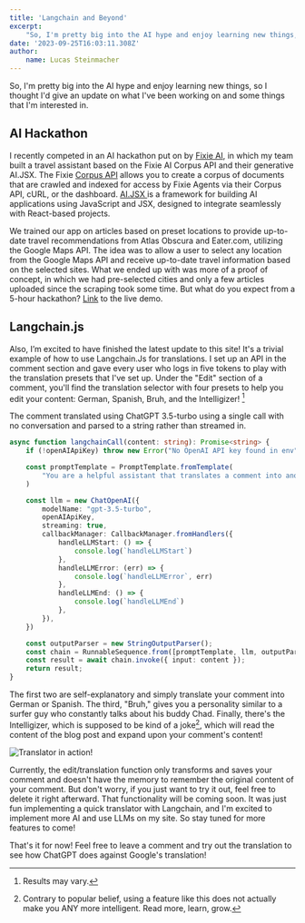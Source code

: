 ```yaml
---
title: 'Langchain and Beyond'
excerpt:
    "So, I'm pretty big into the AI hype and enjoy learning new things, so I thought I'd give an update on what I've been working on and some things that I'm interested in...."
date: '2023-09-25T16:03:11.308Z'
author:
    name: Lucas Steinmacher
---
```


So, I'm pretty big into the AI hype and enjoy learning new things, so I thought
I'd give an update on what I've been working on and some things that I'm
interested in.

## AI Hackathon

I recently competed in an AI hackathon put on by
[Fixie AI](https://www.fixie.ai/), in which my team built a travel assistant
based on the Fixie AI Corpus API and their generative AI.JSX. The Fixie
[Corpus API](https://docs.fixie.ai/api/corpus/fixie-corpus-api) allows you to
create a corpus of documents that are crawled and indexed for access by Fixie
Agents via their Corpus API, cURL, or the dashboard.
[AI.JSX ](https://docs.ai-jsx.com/) is a framework for building AI applications
using JavaScript and JSX, designed to integrate seamlessly with React-based
projects.

We trained our app on articles based on preset locations to provide up-to-date
travel recommendations from Atlas Obscura and Eater.com, utilizing the Google
Maps API. The idea was to allow a user to select any location from the Google
Maps API and receive up-to-date travel information based on the selected sites.
What we ended up with was more of a proof of concept, in which we had
pre-selected cities and only a few articles uploaded since the scraping took
some time. But what do you expect from a 5-hour hackathon?
[Link](https://travel-recommendation-engine.vercel.app/travel) to the live demo.

## Langchain.js

Also, I’m excited to have finished the latest update to this site! It's a
trivial example of how to use Langchain.Js for translations. I set up an API in
the comment section and gave every user who logs in five tokens to play with the
translation presets that I've set up. Under the "Edit" section of a comment,
you'll find the translation selector with four presets to help you edit your
content: German, Spanish, Bruh, and the Intelligizer! [^1]

The comment translated using ChatGPT 3.5-turbo using a single call with no conversation and parsed to a string rather than streamed in.

```ts
async function langchainCall(content: string): Promise<string> {
    if (!openAIApiKey) throw new Error("No OpenAI API key found in env")

    const promptTemplate = PromptTemplate.fromTemplate(
        "You are a helpful assistant that translates a comment into another language or format as instructed. your reply must be 500 characters or less if the content is over 500 characters abbreviate it to just 500 characters. {input}"
    )

    const llm = new ChatOpenAI({
        modelName: "gpt-3.5-turbo",
        openAIApiKey,
        streaming: true,
        callbackManager: CallbackManager.fromHandlers({
            handleLLMStart: () => {
                console.log(`handleLLMStart`)
            },
            handleLLMError: (err) => {
                console.log(`handleLLMError`, err)
            },
            handleLLMEnd: () => {
                console.log(`handleLLMEnd`)
            },
        }),
    })

    const outputParser = new StringOutputParser();
    const chain = RunnableSequence.from([promptTemplate, llm, outputParser]);
    const result = await chain.invoke({ input: content });
    return result;
}
```


The first two are self-explanatory and simply translate your comment into German
or Spanish. The third, "Bruh," gives you a personality similar to a surfer guy
who constantly talks about his buddy Chad. Finally, there's the Intelligizer,
which is supposed to be kind of a joke[^2], which will read the content of the blog
post and expand upon your comment's content!

![Translator in action!](/images/translation_final.gif)

Currently, the edit/translation function only transforms and saves your comment
and doesn't have the memory to remember the original content of your comment.
But don't worry, if you just want to try it out, feel free to delete it right
afterward. That functionality will be coming soon. It was just fun implementing
a quick translator with Langchain, and I'm excited to implement more AI and use
LLMs on my site. So stay tuned for more features to come!

That's it for now! Feel free to leave a comment and try out the translation to
see how ChatGPT does against Google's translation!


[^1]: Results may vary.
[^2]: Contrary to popular belief, using a feature like this does not actually make you ANY more intelligent. Read more, learn, grow.